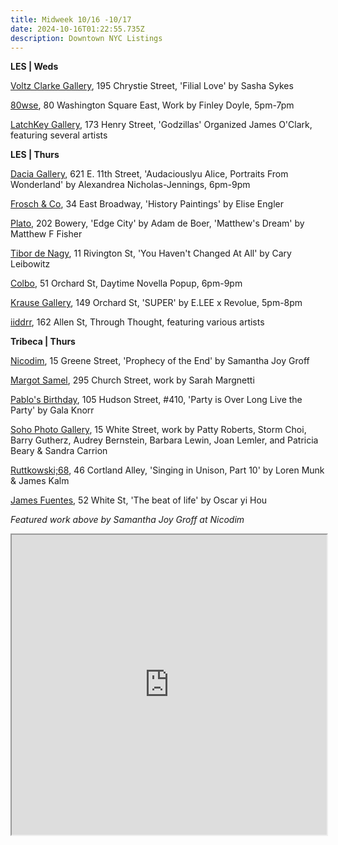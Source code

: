 ```yaml
---
title: Midweek 10/16 -10/17
date: 2024-10-16T01:22:55.735Z
description: Downtown NYC Listings
---
```

**L﻿ES | Weds**

[Voltz Clarke Gallery](https://voltzclarke.com/exhibitions/sasha-sykes-filial-love/), 195 Chrystie Street, 'Filial Love' by Sasha Sykes

[80wse](https://80wse.org/), 80 Washington Square East, Work by Finley Doyle, 5pm-7pm

[LatchKey Gallery](https://www.latchkey-gallery.com/), 173 Henry Street, 'Godzillas' Organized James O'Clark, featuring several artists

**L﻿ES | Thurs**

[Dacia Gallery](https://www.daciagallery.com/exhibitions/2014-07-emanation.php), 621 E. 11th Street, 'Audaciouslyu Alice, Portraits From Wonderland' by Alexandrea Nicholas-Jennings, 6pm-9pm

[Frosch & Co](https://froschandco.com/current), 34 East Broadway, 'History Paintings' by Elise Engler

[Plato](https://www.platogallery.com/), 202 Bowery, 'Edge City' by Adam de Boer, 'Matthew's Dream' by Matthew F Fisher

[Tibor de Nagy](https://www.tibordenagy.com/), 11 Rivington St, 'You Haven't Changed At All' by Cary Leibowitz

[Colbo](https://www.instagram.com/colbo.nyc), 51 Orchard St, Daytime Novella Popup, 6pm-9pm

[Krause Gallery](https://www.krausegallery.com/), 149 Orchard St, 'SUPER' by E.LEE x Revolue, 5pm-8pm

[i﻿iddrr](https://iidrr.com/), 162 Allen St, Through Thought, featuring various artists

**T﻿ribeca | Thurs**

[Nicodim](https://www.nicodimgallery.com/exhibitions/samantha-joy-groff-prophecy-of-the-end), 15 Greene Street, 'Prophecy of the End' by Samantha Joy Groff

[Margot Samel](https://www.margotsamel.com/exhibition/sarah-margnetti-2/), 295 Church Street, work by Sarah Margnetti

[Pablo's Birthday](https://pablosbirthday.com/exhibitions/119-party-is-over-long-live-the-party-a-solo-exhibition-by-gala-knorr/), 105 Hudson Street, #410, 'Party is Over Long Live the Party' by Gala Knorr

[Soho Photo Gallery](https://www.sohophoto.com/), 15 White Street, work by Patty Roberts, Storm Choi, Barry Gutherz, Audrey Bernstein, Barbara Lewin, Joan Lemler, and Patricia Beary & Sandra Carrion

[Ruttkowski;68](https://www.ruttkowski68.com/exhibition/singing-in-unison-part-10/), 46 Cortland Alley, 'Singing in Unison, Part 10' by Loren Munk & James Kalm

[James Fuentes](https://jamesfuentes.com/exhibitions/the-beat-of-life), 52 White St, 'The beat of life' by Oscar yi Hou

*F﻿eatured work above by Samantha Joy Groff at Nicodim*

<iframe src="https://www.google.com/maps/d/u/1/embed?mid=1rI1FZZsaS2_3XIBob9H1Zo7e1of2eT0&ehbc=2E312F" width="100%" height="480"></iframe>